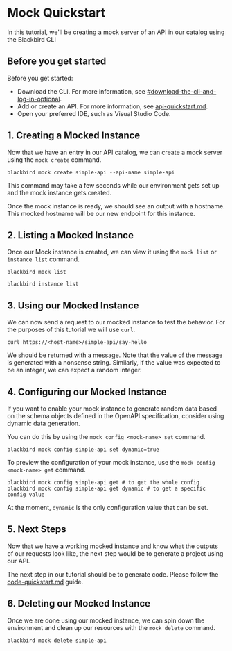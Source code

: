 # Mock Quickstart

In this tutorial, we'll be creating a mock server of an API in our catalog using the Blackbird CLI

## Before you get started

Before you get started:

* Download the CLI. For more information, see [#download-the-cli-and-log-in-optional](./#download-the-cli-and-log-in-optional "mention").
* Add or create an API. For more information, see [api-quickstart.md](api-quickstart.md "mention").
* Open your preferred IDE, such as Visual Studio Code.

## 1. Creating a Mocked Instance

Now that we have an entry in our API catalog, we can create a mock server using the `mock create` command.

```shell
blackbird mock create simple-api --api-name simple-api
```

This command may take a few seconds while our environment gets set up and the mock instance gets created.

Once the mock instance is ready, we should see an output with a hostname. This mocked hostname will be our new endpoint for this instance.

## 2. Listing a Mocked Instance

Once our Mock instance is created, we can view it using the `mock list` or `instance list` command.

```shell
blackbird mock list
```

```shell
blackbird instance list
```

## 3. Using our Mocked Instance

We can now send a request to our mocked instance to test the behavior. For the purposes of this tutorial we will use `curl`.

```shell
curl https://<host-name>/simple-api/say-hello
```

We should be returned with a message. Note that the value of the message is generated with a nonsense string. Similarly, if the value was expected to be an integer, we can expect a random integer.

## 4. Configuring our Mocked Instance

If you want to enable your mock instance to generate random data based on the schema objects defined in the OpenAPI specification, consider using dynamic data generation.

You can do this by using the `mock config <mock-name> set` command.

```shell
blackbird mock config simple-api set dynamic=true
```

To preview the configuration of your mock instance, use the `mock config <mock-name> get` command.

```shell
blackbird mock config simple-api get # to get the whole config
blackbird mock config simple-api get dynamic # to get a specific config value
```

At the moment, `dynamic` is the only configuration value that can be set.

## 5. Next Steps

Now that we have a working mocked instance and know what the outputs of our requests look like, the next step would be to generate a project using our API.

The next step in our tutorial should be to generate code. Please follow the [code-quickstart.md](code-quickstart.md "mention") guide.

## 6. Deleting our Mocked Instance

Once we are done using our mocked instance, we can spin down the environment and clean up our resources with the `mock delete` command.

```shell
blackbird mock delete simple-api
```
